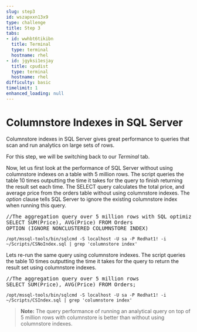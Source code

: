 ```yaml
---
slug: step3
id: wszapxxn13x9
type: challenge
title: Step 3
tabs:
- id: wwhbt6tikibn
  title: Terminal
  type: terminal
  hostname: rhel
- id: jgyksi1esjay
  title: cpudist
  type: terminal
  hostname: rhel
difficulty: basic
timelimit: 1
enhanced_loading: null
---
```

# Columnstore Indexes in SQL Server

Columnstore indexes in SQL Server gives great performance to queries that scan and run analytics on large sets of rows.

For this step, we will be switching back to our *Terminal* tab.

Now, let us first look at the performance of SQL Server without using columnstore indexes on a table with 5 million rows. The script queries the table 10 times outputting the time it takes for the query to finish returning the result set each time. The SELECT query calculates the total price, and average price from the orders table without using columnstore indexes. The *option* clause tells SQL Server to ignore the existing columnstore index when running this query.

<pre class="file">
//The aggregation query over 5 million rows with SQL optimizer option to ignore columnstore index
SELECT SUM(Price), AVG(Price) FROM Orders
OPTION (IGNORE_NONCLUSTERED_COLUMNSTORE_INDEX)
</pre>

```
/opt/mssql-tools/bin/sqlcmd -S localhost -U sa -P Redhat1! -i ~/Scripts/CSNoIndex.sql | grep 'columnstore index'
```

Lets re-run the same query using columnstore indexes. The script queries the table 10 times outputting the time it takes for the query to return the result set using columnstore indexes.

<pre class="file">
//The aggregation query over 5 million rows
SELECT SUM(Price), AVG(Price) FROM Orders;
</pre>

```
/opt/mssql-tools/bin/sqlcmd -S localhost -U sa -P Redhat1! -i ~/Scripts/CSIndex.sql | grep 'columnstore index'
```

>**Note:** The query performance of running an analytical query on top of 5 million rows with columnstore is better than without using columnstore indexes.
